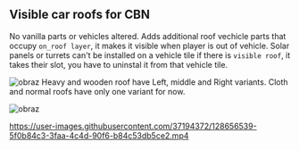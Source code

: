 ## Visible car roofs for CBN
 No vanilla parts or vehicles altered. Adds additional roof vechicle parts that occupy `on_roof layer`, it makes it visible when player is out of vehicle. Solar panels or turrets can't be installed on a vehicle tile if there is `visible roof`, it takes their slot, you have to uninstal it from that vehicle tile.
 
 ![obraz](https://cdn.discordapp.com/attachments/696798032875749516/874127769032859678/unknown.png)
 Heavy and wooden roof have Left, middle and Right variants. Cloth and normal roofs have only one variant for now. 
 
 ![obraz](https://user-images.githubusercontent.com/37194372/128656415-41a778c6-f76f-46a3-aefc-297280f95d66.png) 

https://user-images.githubusercontent.com/37194372/128656539-5f0b84c3-3faa-4c4d-90f6-b84c53db5ce2.mp4
